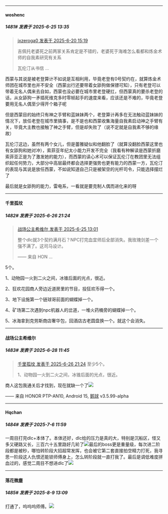 ﻿
*****

####  woshenc  
##### 1481#       发表于 2025-6-25 13:35

<blockquote><a href="httphttps://stage1st.com/2b/forum.php?mod=redirect&amp;goto=findpost&amp;pid=67971949&amp;ptid=2036500" target="_blank">jxzeroga0 发表于 2025-6-20 15:19</a>

吉佩托老婆死之前两家关系肯定是不错的，老婆死于海难怎么看都和炼金术师的自我素研究有关系

瓦伦汀从书信 ...</blockquote>
西蒙与其说是被老登算计不如说是互相利用，毕竟老登有0号契约在，就算炼金术师团在城市里也并不安全（西蒙出行还要带着女舔狗做保镖可知），只有老登可以带着无名人偶来去自如，西蒙也没必要在城市里老登硬扛，但西蒙真的要杀老登的话，从女舔狗一矛插死维克多时零帧起手的速度来看，应该还是不难的，毕竟老登要用无名人偶至少得开个箱子呢

但是西蒙目的始终只有神之手臂和蓝妹妹两个，老登算计再多在无法触动蓝妹妹的情况下，放任老登在城市里搞事，是不是也和西蒙收集海量自我素启动神之手臂有关，毕竟大主教也接触了神之手臂，但是却失败了（说不定就是自我素不够的缘故）

瓦伦汀这边，虽然有两个女儿，但是蕾雅疑似和他翻脸了（就算没翻脸西蒙这里也有女舔狗和她对冲），索菲亚年纪太小能力开发不完全（我看有种解读是西蒙折磨索菲亚正是为了激发她的能力），而西蒙的读心术可以保证瓦伦汀在教团里无法组织起任何势力，大部分中高层最终都会选择更强势也更有能力的西蒙一方，瓦伦汀的表现与其说是放任西蒙，不如说知道自己只是被架空的光杆司令，只能选择摆烂了

最后就是女舔狗的能力，雷电系，一看就是要克制人偶而进化来的呀


*****

####  千里孤坟  
##### 1482#       发表于 2025-6-26 21:24

<blockquote><a href="httphttps://stage1st.com/2b/forum.php?mod=redirect&amp;goto=findpost&amp;pid=67997696&amp;ptid=2036500" target="_blank">战场公主希维尔 发表于 2025-6-25 13:01</a>

整个dlc就3个契约满月石？NPC打完血宜师后全部消失。我玫瑰剑差一个强不满了。这司马设计。

—— 来自 HON ...</blockquote>
5个。

1、动物园一火到二火之间，冰锥后面的光点，很近。

2、狂欢花园商人旁边近道房里的节目，投狂欢币得一个。

3、地下设施第一个链球哥前面的蝴蝶掉一个。

4、矿场第二次遇到npc机器人的岔道，一堆火药桶旁的蝴蝶掉一个。

5、冰海拿到克劳斯商店奢华包，回酒店古老圆盘换一个。就这个会消失。


*****

####  战场公主希维尔  
##### 1483#       发表于 2025-6-28 11:45

<blockquote><a href="httphttps://stage1st.com/2b/forum.php?mod=redirect&amp;goto=findpost&amp;pid=68006144&amp;ptid=2036500" target="_blank">千里孤坟 发表于 2025-6-26 21:24</a>
至少5个。

1、动物园一火到二火之间，冰锥后面的光点，很近。</blockquote>
商人这包我通关后才找到，现在就缺一个了<img src="https://static.stage1st.com/image/smiley/face2017/018.png" referrerpolicy="no-referrer">

—— 来自 HONOR PTP-AN10, Android 15, [鹅球](https://www.pgyer.com/xfPejhuq) v3.5.99-alpha

*****

####  Hqchan  
##### 1484#       发表于 2025-7-6 11:59

一周目打完dlc+本体了。本体还好，dlc给的压力是真的大，特别是沉船区，怪又多又硬路又长，三百六十五里路好几轮了<img src="https://static.stage1st.com/image/smiley/face2017/169.gif" referrerpolicy="no-referrer">最后的boss更是重量级，每次进二阶段都是被秒，哪怕转阶段大招超常发挥，也会被它第二套直接拍空精力打死，我寻思一阶段这人仇恨还能锁师傅身上，怎么转阶段就一直打我了。最后是调低难度拼血过的，感觉二周目不想进dlc了<img src="https://static.stage1st.com/image/smiley/face2017/143.png" referrerpolicy="no-referrer">

*****

####  落花微塵  
##### 1485#       发表于 2025-8-9 13:09

打通了，呜呜呜师傅。<img src="https://static.stage1st.com/image/smiley/face2017/139.png" referrerpolicy="no-referrer">

